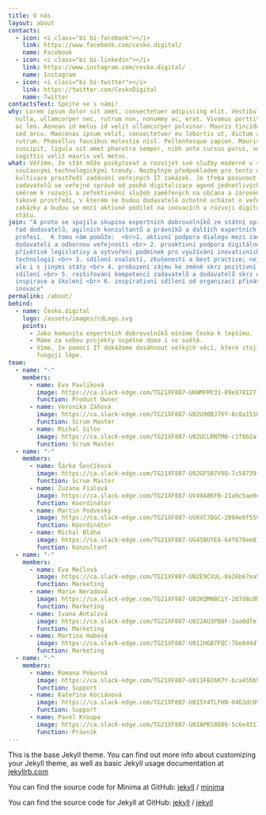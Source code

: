 ```yaml
---
title: O nás
layout: about
contacts:
  - icon: <i class="bi bi-facebook"></i>
    link: https://www.facebook.com/cesko.digital/
    name: Facebook
  - icon: <i class="bi bi-linkedin"></i>
    link: https://www.instagram.com/cesko.digital/
    name: Instagram
  - icon: <i class="bi bi-twitter"></i>
    link: https://twitter.com/CeskoDigital
    name: Twitter
contactsText: Spojte se s námi!
why: Lorem ipsum dolor sit amet, consectetuer adipiscing elit. Vestibulum erat
  nulla, ullamcorper nec, rutrum non, nonummy ac, erat. Vivamus porttitor turpis
  ac leo. Aenean id metus id velit ullamcorper pulvinar. Mauris tincidunt sem
  sed arcu. Maecenas ipsum velit, consectetuer eu lobortis ut, dictum at dui. In
  rutrum. Phasellus faucibus molestie nisl. Pellentesque sapien. Mauris
  suscipit, ligula sit amet pharetra semper, nibh ante cursus purus, vel
  sagittis velit mauris vel metus.
what: Věříme, že stát může poskytovat a rozvíjet své služby moderně v souladu se
  současnými technologickými trendy. Nezbytným předpokladem pro tento cíl je
  kultivace prostředí zadávání veřejných IT zakázek. Je třeba posunout uvažování
  zadavatelů ve veřejné správě od pouhé digitalizace agend jednotlivých úřadů
  směrem k rozvoji a zefektivnění služeb zaměřených na občana a zároveň vytvořit
  takové prostředí, v kterém se budou dodavatelé ochotně ucházet o veřejné
  zakázky a budou se moci aktivně podílet na inovacích a rozvoji digitálního
  státu.
join: "A proto se spojila skupina expertních dobrovolníků ze státní správy, z
  řad dodavatelů, agilních konzultantů a právníků a dalších expertních
  profesí.  K tomu nám pomůže:  <br>1. aktivní podpora dialogu mezi zadavateli a
  dodavateli a odbornou veřejností <br> 2. proaktivní podpora digitálně
  přívětivé legislativy a vytvoření podmínek pro využívání inovativních
  technologií <br> 3. sdílení znalostí, zkušeností a best practice; nejen v ČR,
  ale i s jinými státy <br> 4. probuzení zájmu ke změně skrz pozitivní osvětu a
  sdílení <br> 5. rozšiřování kompetencí zadavatelů a dodavatelů skrz osvěty,
  inspirace a školení <br> 6. inspirativní sdílení od organizací přinášejících
  inovace"
permalink: /about/
behind:
  - name: Česko.digital
    logo: /assets/images/cdLogo.svg
    points:
      - Jako komunita expertních dobrovolníků mšníme Česko k lepšímu.
      - Máme za sebou projekty úspěšné doma i ve světě.
      - Víme, že pomocí IT dokážeme dosáhnout velkých věcí, které stojí méně a
        fungují lépe.
team:
  - name: "-"
    members:
      - name: Eva Pavlíková
        image: https://ca.slack-edge.com/TG21XF887-UKWMFMY31-09e978127162-512
        function: Product Owner
      - name: Veronika Záňová
        image: https://ca.slack-edge.com/TG21XF887-U02U90BJ76Y-8c8a151b4624-512
        function: Scrum Master
      - name: Michal Silov
        image: https://ca.slack-edge.com/TG21XF887-U02UCLRNTM0-c1f8b2af21d0-512
        function: Scrum Master
  - name: "-"
    members:
      - name: Šárka Ševčíková
        image: https://ca.slack-edge.com/TG21XF887-U02GF507V9Q-7c58739f4bfb-512
        function: Scrum Master
      - name: Zuzana Fialová
        image: https://ca.slack-edge.com/TG21XF887-UV49A8KFB-21a9c5ae0d31-512
        function: Koordinátor
      - name: Martin Podveský
        image: https://ca.slack-edge.com/TG21XF887-UU6VC7DGC-2894e0f559fd-512
        function: Koordinátor
      - name: Michal Bláha
        image: https://ca.slack-edge.com/TG21XF887-UG45BUYEA-64f678ee8148-512
        function: Konzultant
  - name: "-"
    members:
      - name: Eva Mečlová
        image: https://ca.slack-edge.com/TG21XF887-UN2E9CVUL-0a26b67ea555-512
        function: Marketing
      - name: Marie Neradová
        image: https://ca.slack-edge.com/TG21XF887-U02KQMNBC1Y-207d8c0b23bf-512
        function: Marketing
      - name: Ivana Antalová
        image: https://ca.slack-edge.com/TG21XF887-U022AU3PB8F-3aa0dfe78e8c-512
        function: Marketing
      - name: Martina Habová
        image: https://ca.slack-edge.com/TG21XF887-U011HGB7FQC-7be844d7cbb9-512
        function: Marketing
  - name: "-"
    members:
      - name: Romana Pokorná
        image: https://ca.slack-edge.com/TG21XF887-U011FB26K7Y-bca455b9884c-512
        function: Support
      - name: Kateřina Kociánová
        image: https://ca.slack-edge.com/TG21XF887-U015Y4TLFHN-0463dc09ee75-512
        function: Support
      - name: Pavel Kroupa
        image: https://ca.slack-edge.com/TG21XF887-U01APKS8686-5c6e4117192d-512
        function: Právník
---
```


This is the base Jekyll theme. You can find out more info about customizing your Jekyll theme, as well as basic Jekyll usage documentation at [jekyllrb.com](https://jekyllrb.com/)

You can find the source code for Minima at GitHub:
[jekyll][jekyll-organization] /
[minima](https://github.com/jekyll/minima)

You can find the source code for Jekyll at GitHub:
[jekyll][jekyll-organization] /
[jekyll](https://github.com/jekyll/jekyll)


[jekyll-organization]: https://github.com/jekyll
